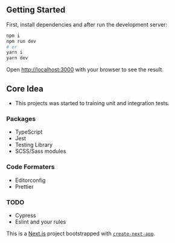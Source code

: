 ## Getting Started

First, install dependencies and after run the development server:

```bash
npm i
npm run dev
# or
yarn i
yarn dev
```

Open [http://localhost:3000](http://localhost:3000) with your browser to see the result.

## Core Idea

- This projects was started to training unit and integration tests.

### Packages

- TypeScript
- Jest
- Testing Library
- SCSS/Sass modules

### Code Formaters

- Editorconfig
- Prettier

### TODO

- Cypress
- Eslint and your rules

This is a [Next.js](https://nextjs.org/) project bootstrapped with [`create-next-app`](https://github.com/vercel/next.js/tree/canary/packages/create-next-app).
